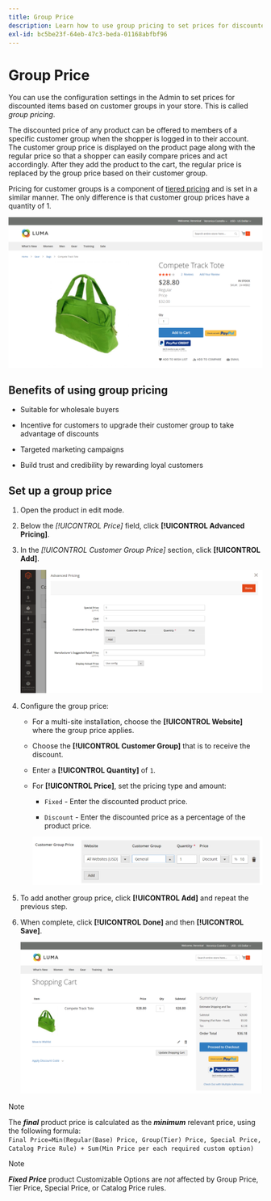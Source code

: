 ```yaml
---
title: Group Price
description: Learn how to use group pricing to set prices for discounted items based on customer groups in your store.
exl-id: bc5be23f-64eb-47c3-beda-01168abfbf96
---
```

# Group Price

You can use the configuration settings in the Admin to set prices for discounted items based on customer groups in your store. This is called _group pricing_.

The discounted price of any product can be offered to members of a specific customer group when the shopper is  logged in to their account. The customer group price is displayed on the product page along with the regular price so that a shopper can easily compare prices and act accordingly. After they add the product to the cart, the regular price is replaced by the group price based on their customer group.

Pricing for customer groups is a component of [tiered pricing](product-price-tier.md) and is set in a similar manner. The only difference is that customer group prices have a quantity of 1.

![Customer Group Discount](./assets/storefront-price-group.png)<!-- zoom -->

## Benefits of using group pricing

- Suitable for wholesale buyers

- Incentive for customers to upgrade their customer group to take advantage of discounts

- Targeted marketing campaigns

- Build trust and credibility by rewarding loyal customers

## Set up a group price

1. Open the product in edit mode.

1. Below the _[!UICONTROL Price]_ field, click **[!UICONTROL Advanced Pricing]**.

1. In the _[!UICONTROL Customer Group Price]_ section, click **[!UICONTROL Add]**.

   ![Advanced Pricing](./assets/product-price-group.png)<!-- zoom -->

1. Configure the group price:

   - For a multi-site installation, choose the **[!UICONTROL Website]** where the group price applies.

   - Choose the **[!UICONTROL Customer Group]** that is to receive the discount.

   - Enter a **[!UICONTROL Quantity]** of `1`.

   - For **[!UICONTROL Price]**, set the pricing type and amount:

      - `Fixed` - Enter the discounted product price.

      - `Discount` - Enter the discounted price as a percentage of the product price.

      ![10% Discount Customer Group Price](./assets/product-price-group-discount.png)<!-- zoom -->

1. To add another group price, click **[!UICONTROL Add]** and repeat the previous step.

1. When complete, click **[!UICONTROL Done]** and then **[!UICONTROL Save]**.

   ![Group Price in Shopping Cart](./assets/storefront-cart-price-group-discount.png)<!-- zoom -->

>[!NOTE]
>
>The **_final_** product price is calculated as the **_minimum_** relevant price, using the following formula: <br/>`Final Price=Min(Regular(Base) Price, Group(Tier) Price, Special Price, Catalog Price Rule) + Sum(Min Price per each required custom option)`

>[!NOTE]
>
>**_Fixed Price_** product Customizable Options are _not_ affected by Group Price, Tier Price, Special Price, or Catalog Price rules.
